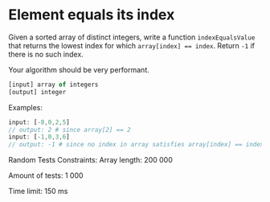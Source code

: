 # Element equals its index

Given a sorted array of distinct integers, write a function `indexEqualsValue` that returns the lowest index for which `array[index] == index`.
Return `-1` if there is no such index.

Your algorithm should be very performant.

```js
[input] array of integers
[output] integer
```

Examples:
``` js
input: [-8,0,2,5]
// output: 2 # since array[2] == 2
input: [-1,0,3,6]
// output: -1 # since no index in array satisfies array[index] == index
```

Random Tests Constraints:
Array length: 200 000

Amount of tests: 1 000

Time limit: 150 ms